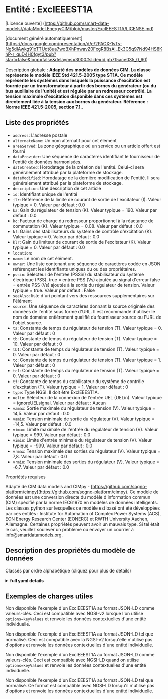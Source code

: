 Entité : ExcIEEEST1A  
====================  
[Licence ouverte] (https://github.com/smart-data-models//dataModel.EnergyCIM/blob/master/ExcIEEEST1A/LICENSE.md)  
[document généré automatiquement] (https://docs.google.com/presentation/d/e/2PACX-1vTs-Ng5dIAwkg91oTTUdt8ua7woBXhPnwavZ0FxgR8BsAI_Ek3C5q97Nd94HS8KhP-r_quD4H0fgyt3/pub?start=false&loop=false&delayms=3000#slide=id.gb715ace035_0_60)  
Description globale : **Adapté des modèles de données CIM. La classe représente le modèle IEEE Std 421.5-2005 type ST1A. Ce modèle représente les systèmes dans lesquels la puissance d'excitation est fournie par un transformateur à partir des bornes du générateur (ou du bus auxiliaire de l'unité) et est régulée par un redresseur contrôlé.  La tension maximale d'excitation disponible dans ces systèmes est directement liée à la tension aux bornes du générateur.  Référence : Norme IEEE 421.5-2005, section 7.1.**.  

## Liste des propriétés  

- `address`: L'adresse postale  - `alternateName`: Un nom alternatif pour cet élément  - `areaServed`: La zone géographique où un service ou un article offert est fourni  - `dataProvider`: Une séquence de caractères identifiant le fournisseur de l'entité de données harmonisées.  - `dateCreated`: Horodatage de la création de l'entité. Celui-ci sera généralement attribué par la plateforme de stockage.  - `dateModified`: Horodatage de la dernière modification de l'entité. Il sera généralement attribué par la plateforme de stockage.  - `description`: Une description de cet article  - `id`: Identifiant unique de l'entité  - `ilr`: Référence de la limite de courant de sortie de l'excitateur (I).  Valeur typique = 0. Valeur par défaut : 0.0  - `ka`: Gain du régulateur de tension (K).  Valeur typique = 190. Valeur par défaut : 0.0  - `kc`: Facteur de charge du redresseur proportionnel à la réactance de commutation (K). Valeur typique = 0.08. Valeur par défaut : 0.0  - `kf`: Gains des stabilisateurs du système de contrôle d'excitation (K).  Valeur typique = 0. Valeur par défaut : 0.0  - `klr`: Gain du limiteur de courant de sortie de l'excitateur (K).  Valeur typique = 0. Valeur par défaut : 0.0  - `location`:   - `name`: Le nom de cet élément.  - `owner`: Une liste contenant une séquence de caractères codée en JSON référençant les identifiants uniques du ou des propriétaires.  - `pssin`: Sélecteur de l'entrée (PSSin) du stabilisateur du système électrique (PSS). true = entrée PSS (Vs) ajoutée au signal d'erreur false = entrée PSS (Vs) ajoutée à la sortie du régulateur de tension. Valeur typique = true. Valeur par défaut : False  - `seeAlso`: liste d'uri pointant vers des ressources supplémentaires sur l'élément  - `source`: Une séquence de caractères donnant la source originale des données de l'entité sous forme d'URL. Il est recommandé d'utiliser le nom de domaine entièrement qualifié du fournisseur source ou l'URL de l'objet source.  - `ta`: Constante de temps du régulateur de tension (T).  Valeur typique = 0. Valeur par défaut : 0  - `tb`: Constante de temps du régulateur de tension (T).  Valeur typique = 10. Valeur par défaut : 0  - `tb1`: Constante de temps du régulateur de tension (T).  Valeur typique = 0. Valeur par défaut : 0  - `tc`: Constante de temps du régulateur de tension (T).  Valeur typique = 1. Valeur par défaut : 0  - `tc1`: Constante de temps du régulateur de tension (T).  Valeur typique = 0. Valeur par défaut : 0  - `tf`: Constante de temps du stabilisateur du système de contrôle d'excitation (T).  Valeur typique = 1. Valeur par défaut : 0  - `type`: Type NGSI. Il doit être ExcIEEEST1A.  - `uelin`: Sélecteur de la connexion de l'entrée UEL (UELin). Valeur typique = ignoreUELsignal. Valeur par défaut : Aucun  - `vamax`: Sortie maximale du régulateur de tension (V).  Valeur typique = 14,5. Valeur par défaut : 0.0  - `vamin`: Tension minimale de sortie du régulateur (V).  Valeur typique = -14,5. Valeur par défaut : 0.0  - `vimax`: Limite maximale de l'entrée du régulateur de tension (V).  Valeur typique = 999. Valeur par défaut : 0.0  - `vimin`: Limite d'entrée minimale du régulateur de tension (V).  Valeur typique = -999. Valeur par défaut : 0.0  - `vrmax`: Tension maximale des sorties du régulateur (V).  Valeur typique = 7,8. Valeur par défaut : 0.0  - `vrmin`: Tension minimale des sorties du régulateur (V).  Valeur typique = -6,7. Valeur par défaut : 0.0    
Propriétés requises  
Adapté de CIM data models and CIMpy - [https://github.com/sogno-platform/cimpy](https://github.com/sogno-platform/cimpy). Ce modèle de données est une conversion directe du modèle d'information commun (CIM) spécifié par la norme IEC61970 en modèles de données intelligents. Les classes python sur lesquelles ce modèle est basé ont été développées par ces entités : Institute for Automation of Complex Power Systems (ACS), EON Energy Research Center (EONERC) et RWTH University Aachen, Allemagne. Certaines propriétés peuvent avoir un mauvais type. Si tel était le cas, veuillez soulever un problème ou envoyer un courrier à info@smartdatamodels.org.  
## Description des propriétés du modèle de données  
Classés par ordre alphabétique (cliquez pour plus de détails)  
<details><summary><strong>full yaml details</strong></summary>    
```yaml  
ExcIEEEST1A:    
  description: 'Adapted from CIM data models. The class represents IEEE Std 421.5-2005 type ST1A model. This model represents systems in which excitation power is supplied through a transformer from the generator terminals (or the unit''s auxiliary bus) and is regulated by a controlled rectifier.  The maximum exciter voltage available from such systems is directly related to the generator terminal voltage.  Reference: IEEE Standard 421.5-2005 Section 7.1.'    
  properties:    
    address:    
      description: 'The mailing address'    
      properties:    
        addressCountry:    
          description: 'Property. The country. For example, Spain. Model:''https://schema.org/addressCountry'''    
          type: string    
        addressLocality:    
          description: 'Property. The locality in which the street address is, and which is in the region. Model:''https://schema.org/addressLocality'''    
          type: string    
        addressRegion:    
          description: 'Property. The region in which the locality is, and which is in the country. Model:''https://schema.org/addressRegion'''    
          type: string    
        postOfficeBoxNumber:    
          description: 'Property. The post office box number for PO box addresses. For example, 03578. Model:''https://schema.org/postOfficeBoxNumber'''    
          type: string    
        postalCode:    
          description: 'Property. The postal code. For example, 24004. Model:''https://schema.org/https://schema.org/postalCode'''    
          type: string    
        streetAddress:    
          description: 'Property. The street address. Model:''https://schema.org/streetAddress'''    
          type: string    
      type: Property    
      x-ngsi:    
        model: https://schema.org/address    
    alternateName:    
      description: 'An alternative name for this item'    
      type: Property    
    areaServed:    
      description: 'The geographic area where a service or offered item is provided'    
      type: Property    
      x-ngsi:    
        model: https://schema.org/Text    
    dataProvider:    
      description: 'A sequence of characters identifying the provider of the harmonised data entity.'    
      type: Property    
    dateCreated:    
      description: 'Entity creation timestamp. This will usually be allocated by the storage platform.'    
      format: date-time    
      type: Property    
    dateModified:    
      description: 'Timestamp of the last modification of the entity. This will usually be allocated by the storage platform.'    
      format: date-time    
      type: Property    
    description:    
      description: 'A description of this item'    
      type: Property    
    id:    
      anyOf: &excieeest1a_-_properties_-_owner_-_items_-_anyof    
        - description: 'Property. Identifier format of any NGSI entity'    
          maxLength: 256    
          minLength: 1    
          pattern: ^[\w\-\.\{\}\$\+\*\[\]`|~^@!,:\\]+$    
          type: string    
        - description: 'Property. Identifier format of any NGSI entity'    
          format: uri    
          type: string    
      description: 'Unique identifier of the entity'    
      type: Property    
    ilr:    
      description: 'Exciter output current limit reference (I).  Typical Value = 0. Default: 0.0'    
      type: number    
      x-ngsi:    
        model: https://schema.org/Number    
    ka:    
      description: 'Voltage regulator gain (K).  Typical Value = 190. Default: 0.0'    
      type: number    
      x-ngsi:    
        model: https://schema.org/Number    
    kc:    
      description: 'Rectifier loading factor proportional to commutating reactance (K). Typical Value = 0.08. Default: 0.0'    
      type: number    
      x-ngsi:    
        model: https://schema.org/Number    
    kf:    
      description: 'Excitation control system stabilizer gains (K).  Typical Value = 0. Default: 0.0'    
      type: number    
      x-ngsi:    
        model: https://schema.org/Number    
    klr:    
      description: 'Exciter output current limiter gain (K).  Typical Value = 0. Default: 0.0'    
      type: number    
      x-ngsi:    
        model: https://schema.org/Number    
    location:    
      $id: https://geojson.org/schema/Geometry.json    
      $schema: "http://json-schema.org/draft-07/schema#"    
      oneOf:    
        - properties:    
            bbox:    
              items:    
                type: number    
              minItems: 4    
              type: array    
            coordinates:    
              items:    
                type: number    
              minItems: 2    
              type: array    
            type:    
              enum:    
                - Point    
              type: string    
          required:    
            - type    
            - coordinates    
          title: 'GeoJSON Point'    
          type: object    
        - properties:    
            bbox:    
              items:    
                type: number    
              minItems: 4    
              type: array    
            coordinates:    
              items:    
                items:    
                  type: number    
                minItems: 2    
                type: array    
              minItems: 2    
              type: array    
            type:    
              enum:    
                - LineString    
              type: string    
          required:    
            - type    
            - coordinates    
          title: 'GeoJSON LineString'    
          type: object    
        - properties:    
            bbox:    
              items:    
                type: number    
              minItems: 4    
              type: array    
            coordinates:    
              items:    
                items:    
                  items:    
                    type: number    
                  minItems: 2    
                  type: array    
                minItems: 4    
                type: array    
              type: array    
            type:    
              enum:    
                - Polygon    
              type: string    
          required:    
            - type    
            - coordinates    
          title: 'GeoJSON Polygon'    
          type: object    
        - properties:    
            bbox:    
              items:    
                type: number    
              minItems: 4    
              type: array    
            coordinates:    
              items:    
                items:    
                  type: number    
                minItems: 2    
                type: array    
              type: array    
            type:    
              enum:    
                - MultiPoint    
              type: string    
          required:    
            - type    
            - coordinates    
          title: 'GeoJSON MultiPoint'    
          type: object    
        - properties:    
            bbox:    
              items:    
                type: number    
              minItems: 4    
              type: array    
            coordinates:    
              items:    
                items:    
                  items:    
                    type: number    
                  minItems: 2    
                  type: array    
                minItems: 2    
                type: array    
              type: array    
            type:    
              enum:    
                - MultiLineString    
              type: string    
          required:    
            - type    
            - coordinates    
          title: 'GeoJSON MultiLineString'    
          type: object    
        - properties:    
            bbox:    
              items:    
                type: number    
              minItems: 4    
              type: array    
            coordinates:    
              items:    
                items:    
                  items:    
                    items:    
                      type: number    
                    minItems: 2    
                    type: array    
                  minItems: 4    
                  type: array    
                type: array    
              type: array    
            type:    
              enum:    
                - MultiPolygon    
              type: string    
          required:    
            - type    
            - coordinates    
          title: 'GeoJSON MultiPolygon'    
          type: object    
      title: 'GeoJSON Geometry'    
    name:    
      description: 'The name of this item.'    
      type: Property    
    owner:    
      description: 'A List containing a JSON encoded sequence of characters referencing the unique Ids of the owner(s)'    
      items:    
        anyOf: *excieeest1a_-_properties_-_owner_-_items_-_anyof    
        description: 'Property. Unique identifier of the entity'    
      type: Property    
    pssin:    
      description: 'Selector of the Power System Stabilizer (PSS) input (PSSin). true = PSS input (Vs) added to error signal false = PSS input (Vs) added to voltage regulator output. Typical Value = true. Default: False'    
      type: number    
      x-ngsi:    
        model: https://schema.org/Number    
    seeAlso:    
      description: 'list of uri pointing to additional resources about the item'    
      oneOf:    
        - items:    
            format: uri    
            type: string    
          minItems: 1    
          type: array    
        - format: uri    
          type: string    
      type: Property    
    source:    
      description: 'A sequence of characters giving the original source of the entity data as a URL. Recommended to be the fully qualified domain name of the source provider, or the URL to the source object.'    
      type: Property    
    ta:    
      description: 'Voltage regulator time constant (T).  Typical Value = 0. Default: 0'    
      type: number    
      x-ngsi:    
        model: https://schema.org/Number    
    tb:    
      description: 'Voltage regulator time constant (T).  Typical Value = 10. Default: 0'    
      type: number    
      x-ngsi:    
        model: https://schema.org/Number    
    tb1:    
      description: 'Voltage regulator time constant (T).  Typical Value = 0. Default: 0'    
      type: number    
      x-ngsi:    
        model: https://schema.org/Number    
    tc:    
      description: 'Voltage regulator time constant (T).  Typical Value = 1. Default: 0'    
      type: number    
      x-ngsi:    
        model: https://schema.org/Number    
    tc1:    
      description: 'Voltage regulator time constant (T).  Typical Value = 0. Default: 0'    
      type: number    
      x-ngsi:    
        model: https://schema.org/Number    
    tf:    
      description: 'Excitation control system stabilizer time constant (T).  Typical Value = 1. Default: 0'    
      type: number    
      x-ngsi:    
        model: https://schema.org/Number    
    type:    
      description: 'NGSI type. It has to be ExcIEEEST1A'    
      enum:    
        - ExcIEEEST1A    
      type: Property    
    uelin:    
      description: 'Selector of the connection of the UEL input (UELin). Typical Value = ignoreUELsignal. Default: None'    
      type: number    
      x-ngsi:    
        model: https://schema.org/Number    
    vamax:    
      description: 'Maximum voltage regulator output (V).  Typical Value = 14.5. Default: 0.0'    
      type: number    
      x-ngsi:    
        model: https://schema.org/Number    
    vamin:    
      description: 'Minimum voltage regulator output (V).  Typical Value = -14.5. Default: 0.0'    
      type: number    
      x-ngsi:    
        model: https://schema.org/Number    
    vimax:    
      description: 'Maximum voltage regulator input limit (V).  Typical Value = 999. Default: 0.0'    
      type: number    
      x-ngsi:    
        model: https://schema.org/Number    
    vimin:    
      description: 'Minimum voltage regulator input limit (V).  Typical Value = -999. Default: 0.0'    
      type: number    
      x-ngsi:    
        model: https://schema.org/Number    
    vrmax:    
      description: 'Maximum voltage regulator outputs (V).  Typical Value = 7.8. Default: 0.0'    
      type: number    
      x-ngsi:    
        model: https://schema.org/Number    
    vrmin:    
      description: 'Minimum voltage regulator outputs (V).  Typical Value = -6.7. Default: 0.0'    
      type: number    
      x-ngsi:    
        model: https://schema.org/Number    
  required: []    
  type: object    
```  
</details>    
## Exemples de charges utiles  
Non disponible l'exemple d'un ExcIEEEST1A au format JSON-LD comme valeurs-clés. Ceci est compatible avec NGSI-v2 lorsque l'on utilise `options=keyValues` et renvoie les données contextuelles d'une entité individuelle.  
Non disponible l'exemple d'un ExcIEEEST1A au format JSON-LD tel que normalisé. Ceci est compatible avec la NGSI-v2 lorsqu'elle n'utilise pas d'options et renvoie les données contextuelles d'une entité individuelle.  
Non disponible l'exemple d'un ExcIEEEST1A au format JSON-LD comme valeurs-clés. Ceci est compatible avec NGSI-LD quand on utilise `options=keyValues` et renvoie les données contextuelles d'une entité individuelle.  
Non disponible l'exemple d'un ExcIEEEST1A au format JSON-LD tel que normalisé. Ce format est compatible avec NGSI-LD lorsqu'il n'utilise pas d'options et renvoie les données contextuelles d'une entité individuelle.  

